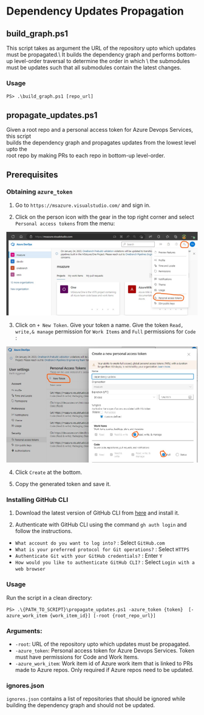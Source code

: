 # Dependency Updates Propagation

## build_graph.ps1

This script takes as argument the URL of the repository upto which updates must be propagated.\\
It builds the dependency graph and performs bottom-up level-order traversal to determine the order in which \\
the submodules must be updates such that all submodules contain the latest changes.

### Usage

```
PS> .\build_graph.ps1 [repo_url]
```
## propagate_updates.ps1

Given a root repo and a personal access token for Azure Devops Services, this script \
builds the dependency graph and propagates updates from the lowest level upto the \
root repo by making PRs to each repo in bottom-up level-order.

## Prerequisites

### Obtaining `azure_token`

1. Go to `https://msazure.visualstudio.com/` and sign in.

2. Click on the person icon with the gear in the top right corner and select `Personal access tokens` from the menu:

![azure_pat](images/azure_pat.jpg)

3. Click on `+ New Token`. Give your token a name. Give the token `Read, write,& manage` permission for `Work Items` and `Full` permissions for `Code` :

![azure_token](images/azure_token.jpg)

4. Click `Create` at the bottom.

5. Copy the generated token and save it.

### Installing GitHub CLI

1. Download the latest version of GitHub CLI from [here](https://cli.github.com/) and install it.

2. Authenticate with GitHub CLI using the command `gh auth login` and follow the instructions.
 - `What account do you want to log into?` : Select `GitHub.com`
 - `What is your preferred protocol for Git operations?` : Select `HTTPS`
 - `Authenticate Git with your GitHub credentials?` : Enter `Y`
 - `How would you like to authenticate GitHub CLI?` : Select `Login with a web browser`

### Usage

Run the script in a clean directory:

```
PS> .\{PATH_TO_SCRIPT}\propagate_updates.ps1 -azure_token {token}  [-azure_work_item {work_item_id}] [-root {root_repo_url}] 
```
### Arguments:

- `-root`: URL of the repository upto which updates must be propagated.
- `-azure_token`: Personal access token for Azure Devops Services. Token must have permissions for Code and Work Items.
- `-azure_work_item`: Work item id of Azure work item that is linked to PRs made to Azure repos. Only required if Azure repos need to be updated.


### ignores.json

`ignores.json` contains a list of repositories that should be ignored while building the dependency graph and should not be updated.
